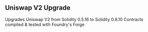 ## Uniswap V2 Upgrade
Upgrades Uniswap V2 from Solidity 0.5.16 to Solidity 0.8.10
Contracts compiled & tested with Foundry's Forge
